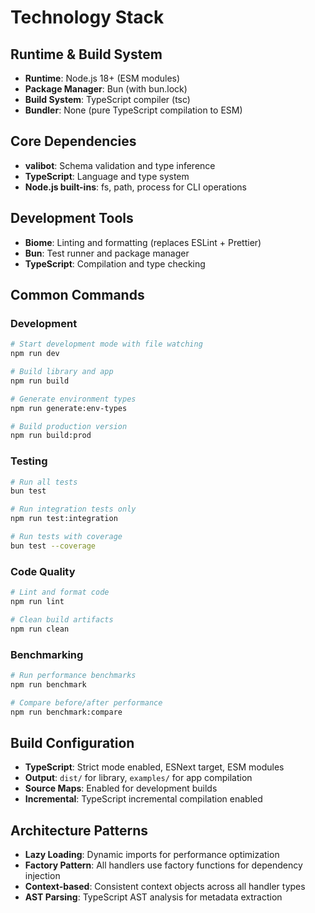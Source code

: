 # Technology Stack

## Runtime & Build System

- **Runtime**: Node.js 18+ (ESM modules)
- **Package Manager**: Bun (with bun.lock)
- **Build System**: TypeScript compiler (tsc)
- **Bundler**: None (pure TypeScript compilation to ESM)

## Core Dependencies

- **valibot**: Schema validation and type inference
- **TypeScript**: Language and type system
- **Node.js built-ins**: fs, path, process for CLI operations

## Development Tools

- **Biome**: Linting and formatting (replaces ESLint + Prettier)
- **Bun**: Test runner and package manager
- **TypeScript**: Compilation and type checking

## Common Commands

### Development

```bash
# Start development mode with file watching
npm run dev

# Build library and app
npm run build

# Generate environment types
npm run generate:env-types

# Build production version
npm run build:prod
```

### Testing

```bash
# Run all tests
bun test

# Run integration tests only
npm run test:integration

# Run tests with coverage
bun test --coverage
```

### Code Quality

```bash
# Lint and format code
npm run lint

# Clean build artifacts
npm run clean
```

### Benchmarking

```bash
# Run performance benchmarks
npm run benchmark

# Compare before/after performance
npm run benchmark:compare
```

## Build Configuration

- **TypeScript**: Strict mode enabled, ESNext target, ESM modules
- **Output**: `dist/` for library, `examples/` for app compilation
- **Source Maps**: Enabled for development builds
- **Incremental**: TypeScript incremental compilation enabled

## Architecture Patterns

- **Lazy Loading**: Dynamic imports for performance optimization
- **Factory Pattern**: All handlers use factory functions for dependency injection
- **Context-based**: Consistent context objects across all handler types
- **AST Parsing**: TypeScript AST analysis for metadata extraction
